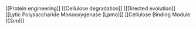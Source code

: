 [[Protein engineering]]
[[Cellulose degradation]]
[[Directed evolution]]
[[Lytic Polysaccharide Monooxygenase (Lpmo)]]
[[Cellulose Binding Module (Cbm)]]
